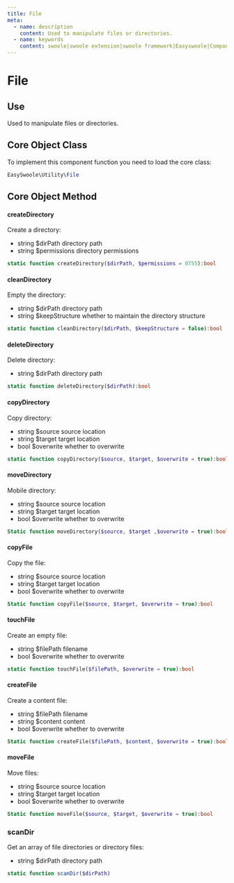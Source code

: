 ```yaml
---
title: File
meta:
  - name: description
    content: Used to manipulate files or directories.
  - name: keywords
    content: swoole|swoole extension|swoole framework|Easyswoole|Component Library|Miscellaneous Tools|File
---
```


# File

## Use

Used to manipulate files or directories.


## Core Object Class

To implement this component function you need to load the core class:

```php
EasySwoole\Utility\File
```



## Core Object Method

#### createDirectory

Create a directory:

- string $dirPath directory path
- string $permissions directory permissions

```php
static function createDirectory($dirPath, $permissions = 0755):bool
```



#### cleanDirectory

Empty the directory:

- string $dirPath directory path
- string $keepStructure whether to maintain the directory structure

```php
static function cleanDirectory($dirPath, $keepStructure = false):bool
```



#### deleteDirectory

Delete directory:

- string $dirPath directory path

```php
static function deleteDirectory($dirPath):bool
```



#### copyDirectory

Copy directory:

- string $source source location
- string $target target location
- bool $overwrite whether to overwrite

```php
static function copyDirectory($source, $target, $overwrite = true):bool
```



#### moveDirectory

Mobile directory:

- string $source source location
- string $target target location
- bool $overwrite whether to overwrite

```php
Static function moveDirectory($source, $target ,$overwrite = true):bool
```



#### copyFile

Copy the file:

- string $source source location
- string $target target location
- bool $overwrite whether to overwrite

```php
Static function copyFile($source, $target, $overwrite = true):bool
```



#### touchFile

Create an empty file:

- string $filePath filename
- bool $overwrite whether to overwrite

```php
static function touchFile($filePath, $overwrite = true):bool
```



#### createFile

Create a content file:

- string $filePath filename
- string $content content
- bool $overwrite whether to overwrite

```php
Static function createFile($filePath, $content, $overwrite = true):bool
```



#### moveFile

Move files:

- string $source source location
- string $target target location
- bool $overwrite whether to overwrite

```php
Static function moveFile($source, $target, $overwrite = true):bool

```



### scanDir

Get an array of file directories or directory files:

- string $dirPath directory path

```php
static function scanDir($dirPath)
```

